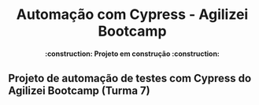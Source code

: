 <h1 align="center"> Automação com Cypress - Agilizei Bootcamp </h1>


<h4 align="center"> 
    :construction:  Projeto em construção  :construction:
</h4>

## Projeto de automação de testes com Cypress do Agilizei Bootcamp (Turma 7)

